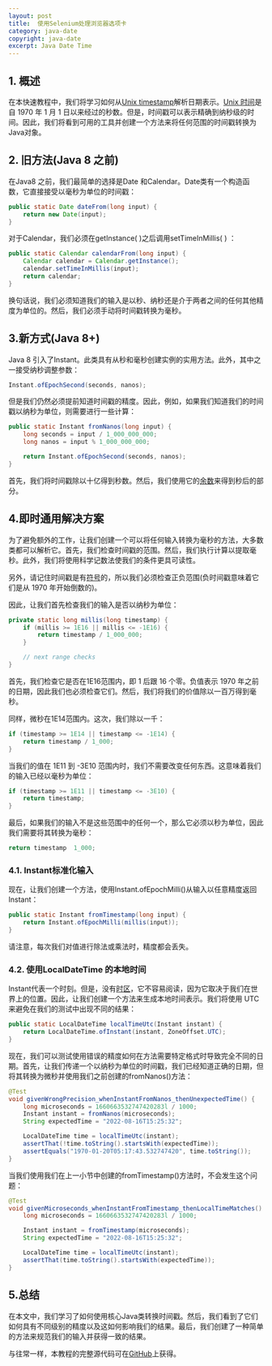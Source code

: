 ```yaml
---
layout: post
title:  使用Selenium处理浏览器选项卡
category: java-date
copyright: java-date
excerpt: Java Date Time
---
```


## 1. 概述

在本快速教程中，我们将学习如何从[Unix timestamp](https://www.baeldung.com/linux/date-command)解析日期表示。[Unix 时间](https://en.wikipedia.org/wiki/Unix_time)是自 1970 年 1 月 1 日以来经过的秒数。但是，时间戳可以表示精确到纳秒级的时间。因此，我们将看到可用的工具并创建一个方法来将任何范围的时间戳转换为Java对象。

## 2. 旧方法(Java 8 之前)

在Java8 之前，我们最简单的选择是Date 和Calendar。Date类有一个构造函数，它直接接受以毫秒为单位的时间戳：

```java
public static Date dateFrom(long input) {
    return new Date(input);
}
```

对于Calendar，我们必须在getInstance( )之后调用setTimeInMillis( ) ：

```java
public static Calendar calendarFrom(long input) {
    Calendar calendar = Calendar.getInstance();
    calendar.setTimeInMillis(input);
    return calendar;
}
```

换句话说，我们必须知道我们的输入是以秒、纳秒还是介于两者之间的任何其他精度为单位的。然后，我们必须手动将时间戳转换为毫秒。

## 3.新方式(Java 8+)

Java 8 引入了Instant。此类具有从秒和毫秒创建实例的实用方法。此外，其中之一接受纳秒调整参数：

```java
Instant.ofEpochSecond(seconds, nanos);
```

但是我们仍然必须提前知道时间戳的精度。因此，例如，如果我们知道我们的时间戳以纳秒为单位，则需要进行一些计算：

```java
public static Instant fromNanos(long input) {
    long seconds = input / 1_000_000_000;
    long nanos = input % 1_000_000_000;

    return Instant.ofEpochSecond(seconds, nanos);
}
```

首先，我们将时间戳除以十亿得到秒数。然后，我们使用它的[余数](https://www.baeldung.com/modulo-java)来得到秒后的部分。

## 4.即时通用解决方案

为了避免额外的工作，让我们创建一个可以将任何输入转换为毫秒的方法，大多数类都可以解析它。首先，我们检查时间戳的范围。然后，我们执行计算以提取毫秒。此外，我们将使用科学记数法使我们的条件更具可读性。

另外，请记住时间戳是有[符号](https://www.baeldung.com/java-unsigned-arithmetic)的，所以我们必须检查正负范围(负时间戳意味着它们是从 1970 年开始倒数的)。

因此，让我们首先检查我们的输入是否以纳秒为单位：

```java
private static long millis(long timestamp) {
    if (millis >= 1E16 || millis <= -1E16) {
        return timestamp / 1_000_000;
    }

    // next range checks
}
```

首先，我们检查它是否在1E16范围内，即 1 后跟 16 个零。负值表示 1970 年之前的日期，因此我们也必须检查它们。然后，我们将我们的价值除以一百万得到毫秒。

同样，微秒在1E14范围内。这次，我们除以一千：

```java
if (timestamp >= 1E14 || timestamp <= -1E14) {
    return timestamp / 1_000;
}
```

当我们的值在 1E11 到 -3E10 范围内时，我们不需要改变任何东西。这意味着我们的输入已经以毫秒为单位：

```java
if (timestamp >= 1E11 || timestamp <= -3E10) {
    return timestamp;
}
```

最后，如果我们的输入不是这些范围中的任何一个，那么它必须以秒为单位，因此我们需要将其转换为毫秒：

```java
return timestamp  1_000;
```

### 4.1. Instant标准化输入

现在，让我们创建一个方法，使用Instant.ofEpochMilli()从输入以任意精度返回Instant：

```java
public static Instant fromTimestamp(long input) {
    return Instant.ofEpochMilli(millis(input));
}
```

请注意，每次我们对值进行除法或乘法时，精度都会丢失。

### 4.2. 使用LocalDateTime 的本地时间

Instant代表一个时刻。但是，没有[时区](https://www.baeldung.com/java-set-date-time-zone)，它不容易阅读，因为它取决于我们在世界上的位置。因此，让我们创建一个方法来生成本地时间表示。我们将使用 UTC 来避免在我们的测试中出现不同的结果：

```java
public static LocalDateTime localTimeUtc(Instant instant) {
    return LocalDateTime.ofInstant(instant, ZoneOffset.UTC);
}
```

现在，我们可以测试使用错误的精度如何在方法需要特定格式时导致完全不同的日期。首先，让我们传递一个以纳秒为单位的时间戳，我们已经知道正确的日期，但将其转换为微秒并使用我们之前创建的fromNanos()方法：

```java
@Test
void givenWrongPrecision_whenInstantFromNanos_thenUnexpectedTime() {
    long microseconds = 1660663532747420283l / 1000;
    Instant instant = fromNanos(microseconds);
    String expectedTime = "2022-08-16T15:25:32";

    LocalDateTime time = localTimeUtc(instant);
    assertThat(!time.toString().startsWith(expectedTime));
    assertEquals("1970-01-20T05:17:43.532747420", time.toString());
}
```

当我们使用我们在上一小节中创建的fromTimestamp()方法时，不会发生这个问题：

```java
@Test
void givenMicroseconds_whenInstantFromTimestamp_thenLocalTimeMatches() {
    long microseconds = 1660663532747420283l / 1000;

    Instant instant = fromTimestamp(microseconds);
    String expectedTime = "2022-08-16T15:25:32";

    LocalDateTime time = localTimeUtc(instant);
    assertThat(time.toString().startsWith(expectedTime));
}
```

## 5.总结

在本文中，我们学习了如何使用核心Java类转换时间戳。然后，我们看到了它们如何具有不同级别的精度以及这如何影响我们的结果。最后，我们创建了一种简单的方法来规范我们的输入并获得一致的结果。

与往常一样，本教程的完整源代码可在[GitHub](https://github.com/tu-yucheng/taketoday-tutorial4j/tree/master/java-core-modules/java-date-operations-1)上获得。